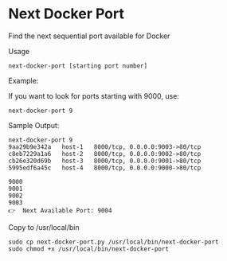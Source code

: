 # Next Docker Port

Find the next sequential port available for Docker

Usage
```
next-docker-port [starting port number]
```
Example:

If you want to look for ports starting with 9000, use:
```
next-docker-port 9
```

Sample Output:

```
next-docker-port 9
9aa29b9e342a   host-1   8000/tcp, 0.0.0.0:9003->80/tcp
c8eb7229a1a6   host-2   8000/tcp, 0.0.0.0:9002->80/tcp
cb26e320d69b   host-3   8000/tcp, 0.0.0.0:9001->80/tcp
5995edf6a45c   host-4   8000/tcp, 0.0.0.0:9000->80/tcp

9000
9001
9002
9003
👉  Next Available Port: 9004

```
Copy to /usr/local/bin
```
sudo cp next-docker-port.py /usr/local/bin/next-docker-port
sudo chmod +x /usr/local/bin/next-docker-port
```